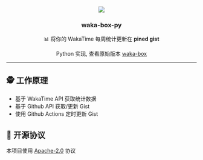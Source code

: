 #

<p align="center">
  <img src="https://user-images.githubusercontent.com/70872201/189722528-272b4c5a-ad5f-4d93-b970-e6e5e1f099e6.png"/>
  <h3 align="center">waka-box-py</h3>
  <p align="center">📊 将你的 WakaTime 每周统计更新在 <b>pined gist</b></p>
  <p align="center">  Python 实现, 查看原始版本  <a href="https://github.com/matchai/waka-box">waka-box</a>
</p>

---

## 🕵️ 工作原理

- 基于 WakaTime API 获取统计数据
- 基于 Github API 获取/更新 Gist
- 使用 Github Actions 定时更新 Gist

## 📄 开源协议

本项目使用 [Apache-2.0](./LICENSE) 协议
